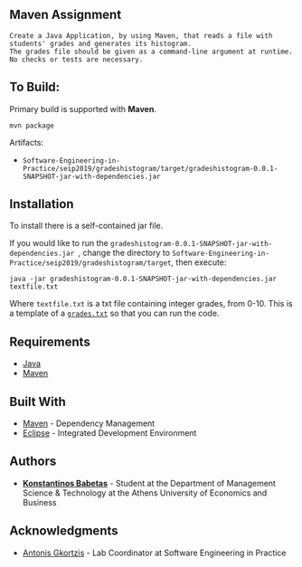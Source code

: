 ## Maven Assignment
```
Create a Java Application, by using Maven, that reads a file with students' grades and generates its histogram.
The grades file should be given as a command-line argument at runtime. No checks or tests are necessary.
```
## To Build:
Primary build is supported with **Maven**.
```
mvn package
```
Artifacts:
* ``` Software-Engineering-in-Practice/seip2019/gradeshistogram/target/gradeshistogram-0.0.1-SNAPSHOT-jar-with-dependencies.jar ```
## Installation
To install there is a self-contained jar file.

If you would like to run the ```gradeshistogram-0.0.1-SNAPSHOT-jar-with-dependencies.jar ```, change the directory to ```Software-Engineering-in-Practice/seip2019/gradeshistogram/target```, then execute:

```
java -jar gradeshistogram-0.0.1-SNAPSHOT-jar-with-dependencies.jar textfile.txt
```
Where ```textfile.txt``` is a txt file containing integer grades, from 0-10. This is a template of a [```grades.txt```](https://drive.google.com/file/d/1I1zGwuwf8KgQyWnoz0358WczAZvtSuHT/view) so that you can run the code.

## Requirements

* [Java](http://www.oracle.com/technetwork/java/javase/downloads/jdk9-downloads-3848520.html)
* [Maven](https://maven.apache.org/)

## Built With
* [Maven](https://maven.apache.org/) - Dependency Management
* [Eclipse](https://www.eclipse.org/downloads/packages/release/2018-12/r/eclipse-ide-java-developers) - Integrated Development Environment

## Authors

* [**Konstantinos Babetas**](https://github.com/kbabetas) - Student at the Department of Management Science & Technology at the Athens University of Economics and Business

## Acknowledgments

* [Antonis Gkortzis](https://github.com/AntonisGkortzis) - Lab Coordinator at Software Engineering in Practice
